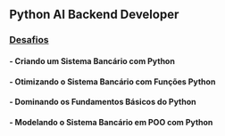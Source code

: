 ## Python AI Backend Developer

### [Desafios](https://github.com/elnataoliveira/DIO/tree/main/Python%20AI%20Backend%20Developer/Desafios)

#### - Criando um Sistema Bancário com Python

#### - Otimizando o Sistema Bancário com Funções Python

#### - Dominando os Fundamentos Básicos do Python

#### - Modelando o Sistema Bancário em POO com Python
